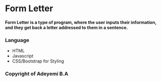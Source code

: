 # Form Letter

#### Form Letter is a type of program, where the user inputs their information, and they get back a letter addressed to them in a sentence.


### Language 
* HTML
* Javascript 
* CSS/Bootstrap for Styling

### Copyright of Adeyemi B.A